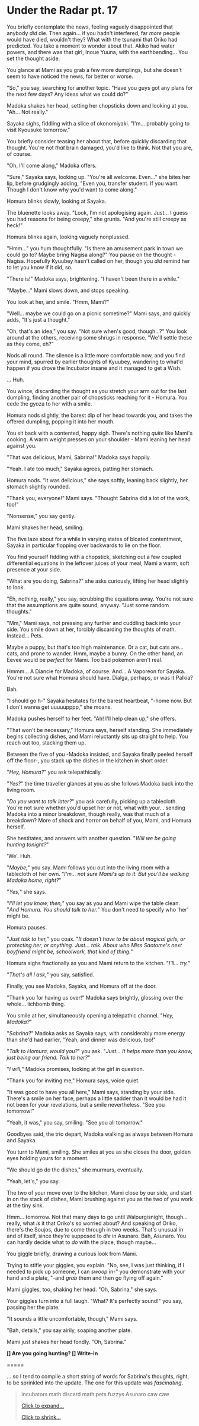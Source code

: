 # Under the Radar pt. 17

You briefly contemplate the news, feeling vaguely disappointed that anybody *did* die. Then again... if you hadn't interfered, far *more* people would have died, wouldn't they? What with the tsunami that Oriko had predicted. You take a moment to wonder about that. Akiko had water powers, and there was that girl, Inoue Yuuna, with the earthbending... You set the thought aside.

You glance at Mami as you grab a few more dumplings, but she doesn't seem to have noticed the news, for better or worse.

"So," you say, searching for another topic. "Have you guys got any plans for the next few days? Any ideas what we could do?"

Madoka shakes her head, setting her chopsticks down and looking at you. "Ah... Not really."

Sayaka sighs, fiddling with a slice of okonomiyaki. "I'm... probably going to visit Kyousuke tomorrow."

You briefly consider teasing her about that, before quickly discarding that thought. You're not *that* brain damaged, you'd like to think. Not that you are, of course.

"Oh, I'll come along," Madoka offers.

"Sure," Sayaka says, looking up. "You're all welcome. Even..." she bites her lip, before grudgingly adding, "Even you, transfer student. If you want. Though I don't know why you'd want to come along."

Homura blinks slowly, looking at Sayaka.

The bluenette looks away. "Look, I'm not apologising again. Just... I guess you had reasons for being creepy," she grunts. "And you're still creepy as heck!"

Homura blinks again, looking vaguely nonplussed.

"Hmm..." you hum thoughtfully. "Is there an amusement park in town we could go to? Maybe bring Nagisa along?" You pause on the thought - Nagisa. Hopefully Kyuubey hasn't called on her, though you *did* remind her to let you know if it did, so.

"There is!" Madoka says, brightening. "I haven't been there in a while."

"Maybe..." Mami slows down, and stops speaking.

You look at her, and smile. "Hmm, Mami?"

"Well... maybe we could go on a picnic sometime?" Mami says, and quickly adds, "It's just a thought."

"Oh, that's an idea," you say. "Not sure when's good, though...?" You look around at the others, receiving some shrugs in response. "We'll settle these as they come, eh?"

Nods all round. The silence is a little more comfortable now, and you find your mind, spurred by earlier thoughts of Kyuubey, wandering to what'd happen if you drove the Incubator insane and it managed to get a Wish.

... Huh.

You wince, discarding the thought as you stretch your arm out for the last dumpling, finding another pair of chopsticks reaching for it - Homura. You cede the gyoza to her with a smile.

Homura nods slightly, the barest dip of her head towards you, and takes the offered dumpling, popping it into her mouth.

You sit back with a contented, happy sigh. There's nothing *quite* like Mami's cooking. A warm weight presses on your shoulder - Mami leaning her head against you.

"That was delicious, Mami, Sabrina!" Madoka says happily.

"Yeah. I ate too much," Sayaka agrees, patting her stomach.

Homura nods. "It was delicious," she says softly, leaning back slightly, her stomach slightly rounded.

"Thank you, everyone!" Mami says. "Thought Sabrina did a lot of the work, too!"

"Nonsense," you say gently.

Mami shakes her head, smiling.

The five laze about for a while in varying states of bloated contentment, Sayaka in particular flopping over backwards to lie on the floor.

You find yourself fiddling with a chopstick, sketching out a few coupled differential equations in the leftover juices of your meal, Mami a warm, soft presence at your side.

"What are you doing, Sabrina?" she asks curiously, lifting her head slightly to look.

"Eh, nothing, really," you say, scrubbing the equations away. You're not sure that the assumptions are quite sound, anyway. "Just some random thoughts."

"Mm," Mami says, not pressing any further and cuddling back into your side. You smile down at her, forcibly discarding the thoughts of math. Instead... Pets.

Maybe a puppy, but that's too high maintenance. Or a cat, but cats are... cats, and prone to wander. Hmm, maybe a bunny. On the other hand, an Eevee would be *perfect* for Mami. Too bad pokemon aren't real.

Hmmm... A Diancie for Madoka, of course. And... A Vaporeon for Sayaka. You're not sure what Homura should have. Dialga, perhaps, or was it Palkia?

Bah.

"I should go h-" Sayaka hesitates for the barest heartbeat, "-home now. But I don't wanna get uuuuupppp," she moans.

Madoka pushes herself to her feet. "Ah! I'll help clean up," she offers.

"That won't be necessary," Homura says, herself standing. She immediately begins collecting dishes, and Mami reluctantly sits up straight to help. You reach out too, stacking them up.

Between the five of you -Madoka insisted, and Sayaka finally peeled herself off the floor-, you stack up the dishes in the kitchen in short order.

"*Hey, Homura?*" you ask telepathically.

"*Yes?*" the time traveller glances at you as she follows Madoka back into the living room.

"*Do you want to talk later?*" you ask carefully, picking up a tablecloth. You're not sure whether you'd upset her or not, what with your... sending Madoka into a minor breakdown, though really, was that much of a breakdown? More of shock and horror on behalf of you, Mami, and Homura herself.

She hestitates, and answers with another question. "*Will we be going hunting tonight?*"

'We'. Huh.

"*Maybe,*" you say. Mami follows you out into the living room with a tablecloth of her own. "*I'm... not sure Mami's up to it. But you'll be walking Madoka home, right?*"

"*Yes,*" she says.

"*I'll let you know, then,*" you say as you and Mami wipe the table clean. "*And Homura. You should talk to her.*" You don't need to specify who 'her' might be.

Homura pauses.

"*Just talk to her,*" you coax. "*It doesn't have to be about magical girls, or protecting her, or anything. Just... talk. About who Miss Saotome's next boyfriend might be, schoolwork, that kind of thing.*"

Homura sighs fractionally as you and Mami return to the kitchen. "*I'll... try.*"

"*That's all I ask,*" you say, satisfied.

Finally, you see Madoka, Sayaka, and Homura off at the door.

"Thank you for having us over!" Madoka says brightly, glossing over the whole... lichbomb thing.

You smile at her, simultaneously opening a telepathic channel. "*Hey, Madoka?*"

"*Sabrina?*" Madoka asks as Sayaka says, with considerably more energy than she'd had earlier, "Yeah, and dinner was delicious, too!"

"*Talk to Homura, would you?*" you ask. "*Just... It helps more than you know, just being our friend. Talk to her?*"

"*I will,*" Madoka promises, looking at the girl in question.

"Thank you for inviting me," Homura says, voice quiet.

"It was good to have you all here," Mami says, standing by your side. There's a smile on her face, perhaps a little sadder than it would be had it not been for your revelations, but a smile nevertheless. "See you tomorrow!"

"Yeah, it was," you say, smiling. "See you all tomorrow."

Goodbyes said, the trio depart, Madoka walking as always between Homura and Sayaka.

You turn to Mami, smiling. She smiles at you as she closes the door, golden eyes holding yours for a moment.

"We should go do the dishes," she murmurs, eventually.

"Yeah, let's," you say.

The two of your move over to the kitchen, Mami close by our side, and start in on the stack of dishes, Mami brushing against you as the two of you work at the tiny sink.

Hmm... tomorrow. Not that many days to go until Walpurgisnight, though... really, what *is* it that Oriko's so worried about? And speaking of Oriko, there's the Soujos, due to come through in two weeks. That's unusual in and of itself, since they're supposed to *die* in Asunaro. Bah, Asunaro. You can hardly decide what to *do* with the place, though maybe...

You giggle briefly, drawing a curious look from Mami.

Trying to stifle your giggles, you explain. "No, see, I was just thinking, if I needed to pick up someone, I can *swoop* in-" you demonstrate with your hand and a plate, "-and *grab* them and then go flying off again."

Mami giggles, too, shaking her head. "Oh, Sabrina," she says.

Your giggles turn into a full laugh. "What? It's perfectly sound!" you say, passing her the plate.

"It sounds a little uncomfortable, though," Mami says.

"Bah, details," you say airily, soaping another plate.

Mami just shakes her head fondly. "Oh, Sabrina."

**\[] Are you going hunting?
\[] Write-in**

\=====​

... so I tend to compile a short string of words for Sabrina's thoughts, right, to be sprinkled into the update. The one for this update was *fascinating*.

> incubators math discard math pets fuzzys Asunaro caw caw
>
> [Click to expand...]()
>
> [Click to shrink...]()
